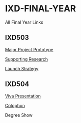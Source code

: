 # IXD-FINAL-YEAR
All Final Year Links

## IXD503

[Major Project Prototype](https://invis.io/N4RSAC2XYC2)

[Supporting Research](https://www.tumblr.com/blog/csd3sign/ixd503)

[Launch Strategy](https://github.com/CSD3SIGN/IXD-FINAL-YEAR/blob/master/stewart_craig_launch_strategy.pdf)


## IXD504

[Viva Presentation](https://github.com/CSD3SIGN/IXD-FINAL-YEAR/blob/master/stewart_craig_viva_presentation.pdf)

[Colophon]()

Degree Show
